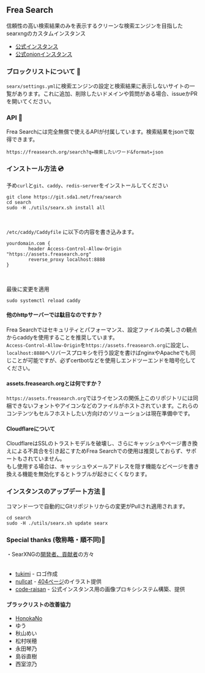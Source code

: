 ## Frea Search
信頼性の高い検索結果のみを表示するクリーンな検索エンジンを目指したsearxngのカスタムインスタンス<br>

 - [公式インスタンス](https://freasearch.org/)
 - [公式onionインスタンス](http://fcy6tvcy5fq7qogwjfovb54kodrgdpf5i6afda3an4oc5ndgbziegyyd.onion/)


### ブロックリストについて 🚫
`searx/settings.yml`に検索エンジンの設定と検索結果に表示しないサイトの一覧があります。これに追加、削除したいドメインや質問がある場合、issueかPRを開いてください。

### API 💫
Frea Searchには完全無償で使えるAPIが付属しています。検索結果をjsonで取得できます。
```
https://freasearch.org/search?q=検索したいワード&format=json
```

### インストール方法 💿
予め`curl`と`git`、`caddy`、`redis-server`をインストールしてください <br>
```
git clone https://git.sda1.net/frea/search
cd search
sudo -H ./utils/searx.sh install all
```

<br>

`/etc/caddy/Caddyfile` に以下の内容を書き込みます。

```
yourdomain.com {
        header Access-Control-Allow-Origin "https://assets.freasearch.org"
        reverse_proxy localhost:8888
}
```

<br>

最後に変更を適用

```
sudo systemctl reload caddy
```

#### 他のhttpサーバーでは駄目なのですか？
Frea Searchではセキュリティとパフォーマンス、設定ファイルの美しさの観点からcaddyを使用することを推奨しています。<br>
`Access-Control-Allow-Origin`を`https://assets.freasearch.org`に設定し、`localhost:8888`へリバースプロキシを行う設定を書けばnginxやApacheでも同じことが可能ですが、必ずcertbotなどを使用しエンドツーエンドを暗号化してください。

#### assets.freasearch.orgとは何ですか？
`https://assets.freasearch.org`ではライセンスの関係上このリポジトリには同梱できないフォントやアイコンなどのファイルがホストされています。これらのコンテンツもセルフホストしたい方向けのソリューションは現在準備中です。

#### Cloudflareについて
CloudflareはSSLのトラストモデルを破壊し、さらにキャッシュやページ書き換えによる不具合を引き起こすためFrea Searchでの使用は推奨しておらず、サポートもされていません。<br>もし使用する場合は、キャッシュやメールアドレスを隠す機能などページを書き換える機能を無効化するとトラブルが起きにくくなります。

### インスタンスのアップデート方法  🔁
コマンド一つで自動的にGitリポジトリからの変更がPullされ適用されます。
```
cd search
sudo -H ./utils/searx.sh update searx
```

### Special thanks (敬称略・順不同)🙏
・SearXNGの[開発者、貢献者](https://github.com/searxng/searxng/graphs/contributors)の方々<br>
<br>
 - [tukimi](https://github.com/kr-tukimi) - ロゴ作成
 - [nullcat](https://github.com/nullnyat) - [404ページ](https://freasearch.org/404)のイラスト提供
 - [code-raisan](https://github.com/code-raisan) - 公式インスタンス用の画像プロキシシステム構築、提供

#### ブラックリストの改善協力
 - [HonokaNo](https://github.com/HonokaNo)
 - ゆう
 - 秋山めい
 - 松村咲穂
 - 永田琴乃
 - 島谷直樹
 - 西室涼乃

